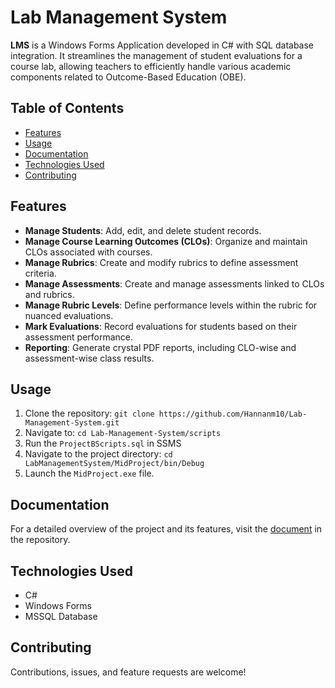 # Lab Management System

**LMS** is a Windows Forms Application developed in C# with SQL database integration. It streamlines the management of student evaluations for a course lab, allowing teachers to efficiently handle various academic components related to Outcome-Based Education (OBE).

## Table of Contents
- [Features](#features)
- [Usage](#usage)
- [Documentation](#documentation)
- [Technologies Used](#technologies-used)
- [Contributing](#contributing)

## Features
- **Manage Students**: Add, edit, and delete student records.
- **Manage Course Learning Outcomes (CLOs)**: Organize and maintain CLOs associated with courses.
- **Manage Rubrics**: Create and modify rubrics to define assessment criteria.
- **Manage Assessments**: Create and manage assessments linked to CLOs and rubrics.
- **Manage Rubric Levels**: Define performance levels within the rubric for nuanced evaluations.
- **Mark Evaluations**: Record evaluations for students based on their assessment performance.
- **Reporting**: Generate crystal PDF reports, including CLO-wise and assessment-wise class results.

## Usage
1. Clone the repository:
   `git clone https://github.com/Hannanm10/Lab-Management-System.git`
2. Navigate to:
   `cd Lab-Management-System/scripts`
3. Run the `ProjectBScripts.sql` in SSMS
4. Navigate to the project directory:
   `cd LabManagementSystem/MidProject/bin/Debug`
5. Launch the `MidProject.exe` file.

## Documentation
For a detailed overview of the project and its features, visit the [document](./document/) in the repository.

## Technologies Used
- C#
- Windows Forms
- MSSQL Database

## Contributing
Contributions, issues, and feature requests are welcome!  
